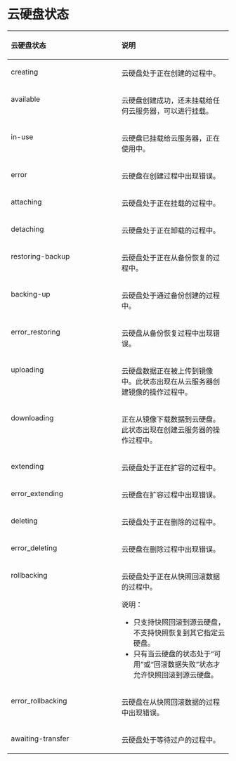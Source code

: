 # 云硬盘状态<a name="evs_04_0040"></a>

<a name="table11400349182618"></a>
<table><thead align="left"><tr id="row10214653182618"><th class="cellrowborder" valign="top" width="50%" id="mcps1.1.3.1.1"><p id="p22080530182618"><a name="p22080530182618"></a><a name="p22080530182618"></a>云硬盘状态</p>
</th>
<th class="cellrowborder" valign="top" width="50%" id="mcps1.1.3.1.2"><p id="p43692483182618"><a name="p43692483182618"></a><a name="p43692483182618"></a>说明</p>
</th>
</tr>
</thead>
<tbody><tr id="row57688034182618"><td class="cellrowborder" valign="top" width="50%" headers="mcps1.1.3.1.1 "><p id="p42219210182618"><a name="p42219210182618"></a><a name="p42219210182618"></a>creating</p>
</td>
<td class="cellrowborder" valign="top" width="50%" headers="mcps1.1.3.1.2 "><p id="p64312834182618"><a name="p64312834182618"></a><a name="p64312834182618"></a>云硬盘处于正在创建的过程中。</p>
</td>
</tr>
<tr id="row41944595182618"><td class="cellrowborder" valign="top" width="50%" headers="mcps1.1.3.1.1 "><p id="p42069063182618"><a name="p42069063182618"></a><a name="p42069063182618"></a>available</p>
</td>
<td class="cellrowborder" valign="top" width="50%" headers="mcps1.1.3.1.2 "><p id="p52150943182618"><a name="p52150943182618"></a><a name="p52150943182618"></a>云硬盘创建成功，还未挂载给任何云服务器，可以进行挂载。</p>
</td>
</tr>
<tr id="row66705308182618"><td class="cellrowborder" valign="top" width="50%" headers="mcps1.1.3.1.1 "><p id="p34420902182618"><a name="p34420902182618"></a><a name="p34420902182618"></a>in-use</p>
</td>
<td class="cellrowborder" valign="top" width="50%" headers="mcps1.1.3.1.2 "><p id="p36629705182618"><a name="p36629705182618"></a><a name="p36629705182618"></a>云硬盘已挂载给云服务器，正在使用中。</p>
</td>
</tr>
<tr id="row61231891182618"><td class="cellrowborder" valign="top" width="50%" headers="mcps1.1.3.1.1 "><p id="p60836109182618"><a name="p60836109182618"></a><a name="p60836109182618"></a>error</p>
</td>
<td class="cellrowborder" valign="top" width="50%" headers="mcps1.1.3.1.2 "><p id="p28777779182618"><a name="p28777779182618"></a><a name="p28777779182618"></a>云硬盘在创建过程中出现错误。</p>
</td>
</tr>
<tr id="row57673427182618"><td class="cellrowborder" valign="top" width="50%" headers="mcps1.1.3.1.1 "><p id="p41036007182618"><a name="p41036007182618"></a><a name="p41036007182618"></a>attaching</p>
</td>
<td class="cellrowborder" valign="top" width="50%" headers="mcps1.1.3.1.2 "><p id="p35582300182618"><a name="p35582300182618"></a><a name="p35582300182618"></a>云硬盘处于正在挂载的过程中。</p>
</td>
</tr>
<tr id="row51805250182618"><td class="cellrowborder" valign="top" width="50%" headers="mcps1.1.3.1.1 "><p id="p35475755182618"><a name="p35475755182618"></a><a name="p35475755182618"></a>detaching</p>
</td>
<td class="cellrowborder" valign="top" width="50%" headers="mcps1.1.3.1.2 "><p id="p54963912182618"><a name="p54963912182618"></a><a name="p54963912182618"></a>云硬盘处于正在卸载的过程中。</p>
</td>
</tr>
<tr id="row24913166182618"><td class="cellrowborder" valign="top" width="50%" headers="mcps1.1.3.1.1 "><p id="p4700565182618"><a name="p4700565182618"></a><a name="p4700565182618"></a>restoring-backup</p>
</td>
<td class="cellrowborder" valign="top" width="50%" headers="mcps1.1.3.1.2 "><p id="p45201476182618"><a name="p45201476182618"></a><a name="p45201476182618"></a>云硬盘处于正在从备份恢复的过程中。</p>
</td>
</tr>
<tr id="row1020872572413"><td class="cellrowborder" valign="top" width="50%" headers="mcps1.1.3.1.1 "><p id="p152090254243"><a name="p152090254243"></a><a name="p152090254243"></a>backing-up</p>
</td>
<td class="cellrowborder" valign="top" width="50%" headers="mcps1.1.3.1.2 "><p id="p720915253245"><a name="p720915253245"></a><a name="p720915253245"></a>云硬盘处于通过备份创建的过程中。</p>
</td>
</tr>
<tr id="row4160107182618"><td class="cellrowborder" valign="top" width="50%" headers="mcps1.1.3.1.1 "><p id="p1424362182618"><a name="p1424362182618"></a><a name="p1424362182618"></a>error_restoring</p>
</td>
<td class="cellrowborder" valign="top" width="50%" headers="mcps1.1.3.1.2 "><p id="p48264486182618"><a name="p48264486182618"></a><a name="p48264486182618"></a>云硬盘从备份恢复过程中出现错误。</p>
</td>
</tr>
<tr id="row31727190182618"><td class="cellrowborder" valign="top" width="50%" headers="mcps1.1.3.1.1 "><p id="p19765559182618"><a name="p19765559182618"></a><a name="p19765559182618"></a>uploading</p>
</td>
<td class="cellrowborder" valign="top" width="50%" headers="mcps1.1.3.1.2 "><p id="p57506441182618"><a name="p57506441182618"></a><a name="p57506441182618"></a>云硬盘数据正在被上传到镜像中。此状态出现在从云服务器创建镜像的操作过程中。</p>
</td>
</tr>
<tr id="row47795923182618"><td class="cellrowborder" valign="top" width="50%" headers="mcps1.1.3.1.1 "><p id="p46264593182618"><a name="p46264593182618"></a><a name="p46264593182618"></a>downloading</p>
</td>
<td class="cellrowborder" valign="top" width="50%" headers="mcps1.1.3.1.2 "><p id="p56444563182618"><a name="p56444563182618"></a><a name="p56444563182618"></a>正在从镜像下载数据到云硬盘。此状态出现在创建云服务器的操作过程中。</p>
</td>
</tr>
<tr id="row38239026182618"><td class="cellrowborder" valign="top" width="50%" headers="mcps1.1.3.1.1 "><p id="p10353365182618"><a name="p10353365182618"></a><a name="p10353365182618"></a>extending</p>
</td>
<td class="cellrowborder" valign="top" width="50%" headers="mcps1.1.3.1.2 "><p id="p33316274182618"><a name="p33316274182618"></a><a name="p33316274182618"></a>云硬盘处于正在扩容的过程中。</p>
</td>
</tr>
<tr id="row31411013182618"><td class="cellrowborder" valign="top" width="50%" headers="mcps1.1.3.1.1 "><p id="p61264105182618"><a name="p61264105182618"></a><a name="p61264105182618"></a>error_extending</p>
</td>
<td class="cellrowborder" valign="top" width="50%" headers="mcps1.1.3.1.2 "><p id="p35675803115140"><a name="p35675803115140"></a><a name="p35675803115140"></a>云硬盘在扩容过程中出现错误。</p>
</td>
</tr>
<tr id="row34138282182618"><td class="cellrowborder" valign="top" width="50%" headers="mcps1.1.3.1.1 "><p id="p13737464182618"><a name="p13737464182618"></a><a name="p13737464182618"></a>deleting</p>
</td>
<td class="cellrowborder" valign="top" width="50%" headers="mcps1.1.3.1.2 "><p id="p38992839182618"><a name="p38992839182618"></a><a name="p38992839182618"></a>云硬盘处于正在删除的过程中。</p>
</td>
</tr>
<tr id="row15391239182618"><td class="cellrowborder" valign="top" width="50%" headers="mcps1.1.3.1.1 "><p id="p38730809182618"><a name="p38730809182618"></a><a name="p38730809182618"></a>error_deleting</p>
</td>
<td class="cellrowborder" valign="top" width="50%" headers="mcps1.1.3.1.2 "><p id="p50187840182618"><a name="p50187840182618"></a><a name="p50187840182618"></a>云硬盘在删除过程中出现错误。</p>
</td>
</tr>
<tr id="row49037383182618"><td class="cellrowborder" valign="top" width="50%" headers="mcps1.1.3.1.1 "><p id="p12605096182618"><a name="p12605096182618"></a><a name="p12605096182618"></a>rollbacking</p>
</td>
<td class="cellrowborder" valign="top" width="50%" headers="mcps1.1.3.1.2 "><p id="p14379857182618"><a name="p14379857182618"></a><a name="p14379857182618"></a>云硬盘处于正在从快照回滚数据的过程中。</p>
<div class="note" id="note4770122218113"><a name="note4770122218113"></a><a name="note4770122218113"></a><span class="notetitle"> 说明： </span><div class="notebody"><a name="ul2407842411214"></a><a name="ul2407842411214"></a><ul id="ul2407842411214"><li>只支持快照回滚到源云硬盘，不支持快照恢复到其它指定云硬盘。</li><li>只有当云硬盘的状态处于<span class="wintitle" id="wintitle47594010182250"><a name="wintitle47594010182250"></a><a name="wintitle47594010182250"></a>“可用”</span>或<span class="wintitle" id="wintitle17877871182259"><a name="wintitle17877871182259"></a><a name="wintitle17877871182259"></a>“回滚数据失败”</span>状态才允许快照回滚到源云硬盘。</li></ul>
</div></div>
</td>
</tr>
<tr id="row62309857182618"><td class="cellrowborder" valign="top" width="50%" headers="mcps1.1.3.1.1 "><p id="p13933642182618"><a name="p13933642182618"></a><a name="p13933642182618"></a>error_rollbacking</p>
</td>
<td class="cellrowborder" valign="top" width="50%" headers="mcps1.1.3.1.2 "><p id="p54883216182618"><a name="p54883216182618"></a><a name="p54883216182618"></a>云硬盘在从快照回滚数据的过程中出现错误。</p>
</td>
</tr>
<tr id="row10318357115525"><td class="cellrowborder" valign="top" width="50%" headers="mcps1.1.3.1.1 "><p id="p30480618115525"><a name="p30480618115525"></a><a name="p30480618115525"></a>awaiting-transfer</p>
</td>
<td class="cellrowborder" valign="top" width="50%" headers="mcps1.1.3.1.2 "><p id="p53011016115525"><a name="p53011016115525"></a><a name="p53011016115525"></a>云硬盘处于等待过户的过程中。</p>
</td>
</tr>
</tbody>
</table>

